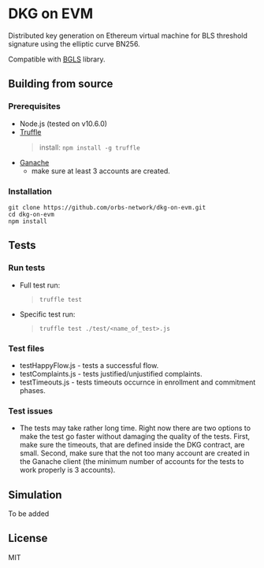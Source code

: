 # DKG on EVM
Distributed key generation on Ethereum virtual machine for BLS threshold signature using the elliptic curve BN256.

Compatible with [BGLS](https://github.com/orbs-network/bgls) library.

## Building from source

### Prerequisites
* Node.js (tested on v10.6.0)
* [Truffle](https://truffleframework.com/)
    > install: `npm install -g truffle`
* [Ganache](https://truffleframework.com/ganache)
    * make sure at least 3 accounts are created.

### Installation
```
git clone https://github.com/orbs-network/dkg-on-evm.git
cd dkg-on-evm
npm install
```

## Tests

### Run tests
* Full test run:
    > `truffle test`
* Specific test run:
    > `truffle test ./test/<name_of_test>.js` 

### Test files
* testHappyFlow.js - tests a successful flow.
* testComplaints.js - tests justified/unjustified complaints.
* testTimeouts.js - tests timeouts occurnce in enrollment and commitment phases.

### Test issues
* The tests may take rather long time. Right now there are two options to make the test go faster without damaging the quality of the tests. First, make sure the timeouts, that are defined inside the DKG contract, are small. Second, make sure that the not too many account are created in the Ganache client (the minimum number of accounts for the tests to work properly is 3 accounts).

## Simulation
To be added

## License
MIT